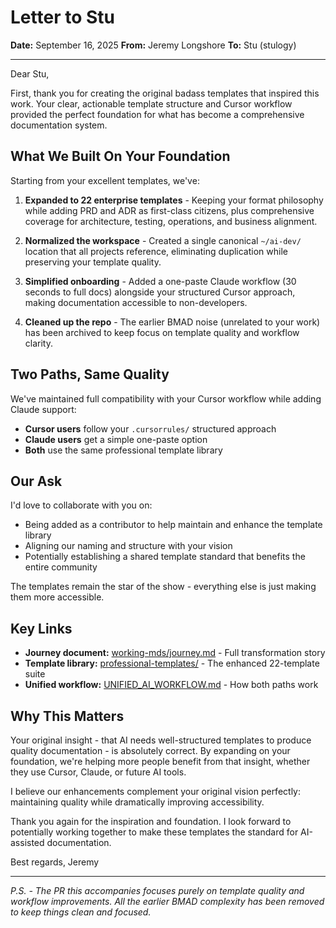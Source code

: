 # Letter to Stu

**Date:** September 16, 2025
**From:** Jeremy Longshore
**To:** Stu (stulogy)

---

Dear Stu,

First, thank you for creating the original badass templates that inspired this work. Your clear, actionable template structure and Cursor workflow provided the perfect foundation for what has become a comprehensive documentation system.

## What We Built On Your Foundation

Starting from your excellent templates, we've:

1. **Expanded to 22 enterprise templates** - Keeping your format philosophy while adding PRD and ADR as first-class citizens, plus comprehensive coverage for architecture, testing, operations, and business alignment.

2. **Normalized the workspace** - Created a single canonical `~/ai-dev/` location that all projects reference, eliminating duplication while preserving your template quality.

3. **Simplified onboarding** - Added a one-paste Claude workflow (30 seconds to full docs) alongside your structured Cursor approach, making documentation accessible to non-developers.

4. **Cleaned up the repo** - The earlier BMAD noise (unrelated to your work) has been archived to keep focus on template quality and workflow clarity.

## Two Paths, Same Quality

We've maintained full compatibility with your Cursor workflow while adding Claude support:
- **Cursor users** follow your `.cursorrules/` structured approach
- **Claude users** get a simple one-paste option
- **Both** use the same professional template library

## Our Ask

I'd love to collaborate with you on:
- Being added as a contributor to help maintain and enhance the template library
- Aligning our naming and structure with your vision
- Potentially establishing a shared template standard that benefits the entire community

The templates remain the star of the show - everything else is just making them more accessible.

## Key Links

- **Journey document:** [working-mds/journey.md](../working-mds/journey.md) - Full transformation story
- **Template library:** [professional-templates/](../professional-templates/) - The enhanced 22-template suite
- **Unified workflow:** [UNIFIED_AI_WORKFLOW.md](../UNIFIED_AI_WORKFLOW.md) - How both paths work

## Why This Matters

Your original insight - that AI needs well-structured templates to produce quality documentation - is absolutely correct. By expanding on your foundation, we're helping more people benefit from that insight, whether they use Cursor, Claude, or future AI tools.

I believe our enhancements complement your original vision perfectly: maintaining quality while dramatically improving accessibility.

Thank you again for the inspiration and foundation. I look forward to potentially working together to make these templates the standard for AI-assisted documentation.

Best regards,
Jeremy

---

*P.S. - The PR this accompanies focuses purely on template quality and workflow improvements. All the earlier BMAD complexity has been removed to keep things clean and focused.*